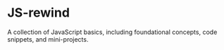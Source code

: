 # JS-rewind
A collection of JavaScript basics, including foundational concepts, code snippets, and mini-projects.
